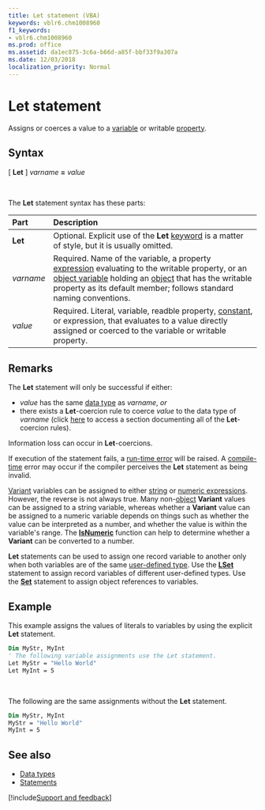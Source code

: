 ```yaml
---
title: Let statement (VBA)
keywords: vblr6.chm1008960
f1_keywords:
- vblr6.chm1008960
ms.prod: office
ms.assetid: da1ec875-3c6a-b66d-a85f-bbf33f9a307a
ms.date: 12/03/2018
localization_priority: Normal
---
```



# Let statement

Assigns or coerces a value to a [variable](../../Glossary/vbe-glossary.md#variable) or writable [property](../../Glossary/vbe-glossary.md#property).

## Syntax

[ **Let** ] _varname_ **=** _value_

<br/>

The **Let** statement syntax has these parts:

|Part|Description|
|:-----|:-----|
|**Let**|Optional. Explicit use of the **Let** [keyword](../../Glossary/vbe-glossary.md#keyword) is a matter of style, but it is usually omitted.|
| _varname_|Required. Name of the variable, a property [expression](../../glossary/vbe-glossary.md#expression) evaluating to the writable property, or an [object variable](../../glossary/vbe-glossary.md#object-variable) holding an [object](../../glossary/vbe-glossary.md#object) that has the writable property as its default member; follows standard naming conventions.|
| _value_|Required. Literal, variable, readble property, [constant](../../glossary/vbe-glossary.md#constant), or expression, that evaluates to a value directly assigned or coerced to the variable or writable property.|

## Remarks

The **Let** statement will only be successful if either:
- _value_ has the same [data type](../../Glossary/vbe-glossary.md#data-type) as _varname_, _or_
- there exists a **Let**-coercion rule to coerce _value_ to the data type of _varname_ (click [here](../../Reference/User-Interface-Help/data-type-summary.md#assignment-statements-implicit-conversions--casts) to access a section documenting all of the **Let**-coercion rules).

Information loss can occur in **Let**-coercions.

If execution of the statement fails, a [run-time error](../../glossary/vbe-glossary.md#run-time-error) will be raised. A [compile-time](../../glossary/vbe-glossary.md#compile-time) error may occur if the compiler perceives the **Let** statement as being invalid.

[Variant](../../Glossary/vbe-glossary.md#variant-data-type) variables can be assigned to either [string](../../glossary/vbe-glossary.md#string-expression) or [numeric expressions](../../glossary/vbe-glossary.md#numeric-expression). However, the reverse is not always true. Many non-[object](../../glossary/vbe-glossary.md#object) **Variant** values can be assigned to a string variable, whereas whether a **Variant** value can be assigned to a numeric variable depends on things such as whether the value can be interpreted as a number, and whether the value is within the variable's range. The [**IsNumeric**](../../reference/user-interface-help/isnumeric-function.md) function can help to determine whether a **Variant** can be converted to a number.

**Let** statements can be used to assign one record variable to another only when both variables are of the same [user-defined type](../../Glossary/vbe-glossary.md#user-defined-type). Use the **[LSet](lset-statement.md)** statement to assign record variables of different user-defined types. Use the **[Set](set-statement.md)** statement to assign object references to variables.

## Example

This example assigns the values of literals to variables by using the explicit **Let** statement.

```vb
Dim MyStr, MyInt 
' The following variable assignments use the Let statement. 
Let MyStr = "Hello World" 
Let MyInt = 5 

```

<br/>

The following are the same assignments without the **Let** statement.

```vb
Dim MyStr, MyInt 
MyStr = "Hello World" 
MyInt = 5 

```


## See also

- [Data types](data-type-summary.md)
- [Statements](../statements.md)

[!include[Support and feedback](~/includes/feedback-boilerplate.md)]
